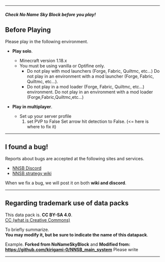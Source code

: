----
##### Check No Name Sky Block before you play!

## Before Playing  
Please play in the following environment.  
- **Play solo**.
  - Minecraft version 1.18.x
  - You must be using vanilla or Optifine only.
    - Do not play with mod launchers (Forge, Fabric, Quiltmc, etc...) Do not play in an environment with a mod launcher (Forge, Fabric, Quiltmc, etc...).
    - Do not play in a mod loader (Forge, Fabric, Quiltmc, etc...) environment. Do not play in an environment with a mod loader (Forge,Fabric,Quiltmc,etc...)

- **Play in multiplayer**.
  - Set up your server profile
    1. set PVP to False
    Set arrow hit detection to False. (<= here is where to fix it)

----

## I found a bug!
Reports about bugs are accepted at the following sites and services.  
- [NNSB Discord]()
- [NNSB strategy wiki]()  
  
When we fix a bug, we will post it on both **wiki and discord**.

----  
## Regarding trademark use of data packs  
This data pack is.
**CC BY-SA 4.0**.  
[CC (what is Creative Commons)](https://creativecommons.jp/licenses/) 		
  
To briefly summarize.  
**You may modify it, but be sure to indicate the name of this datapack**. 

Example.
**Forked from NoNameSkyBlock**
and
**Modified from: https://github.com/kirigami-0/NNSB_main_system**
Please write

----  
### 
### 
###
###
###
###
